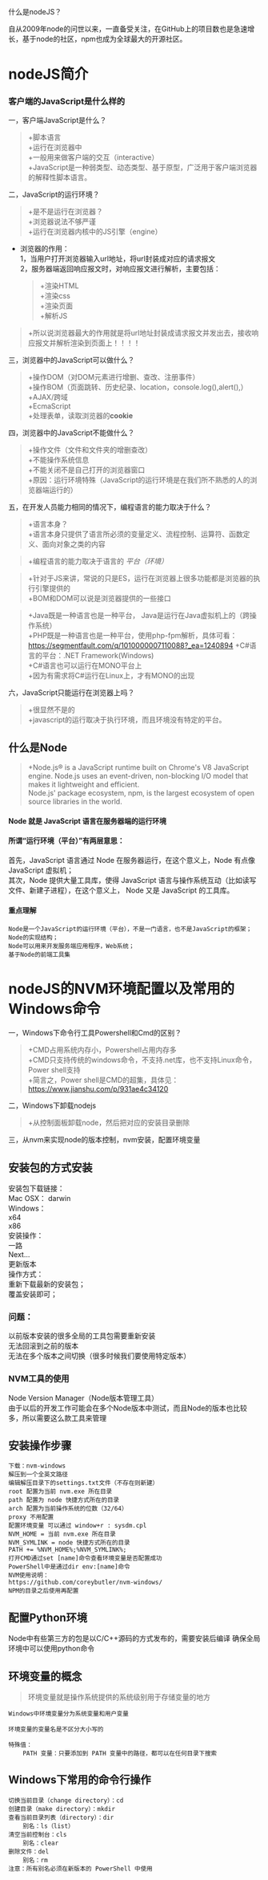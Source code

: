 什么是nodeJS？

自从2009年node的问世以来，一直备受关注，在GitHub上的项目数也是急速增长，基于node的社区，npm也成为全球最大的开源社区。

# nodeJS简介

### 客户端的JavaScript是什么样的  
一，客户端JavaScript是什么？  
>+脚本语言  
>+运行在浏览器中  
>+一般用来做客户端的交互（interactive）  
>+JavaScript是一种弱类型、动态类型、基于原型，广泛用于客户端浏览器的解释性脚本语言。

二，JavaScript的运行环境？  
>+是不是运行在浏览器？  
>+浏览器说法不够严谨  
>+运行在浏览器内核中的JS引擎（engine）

-   浏览器的作用：  
1，当用户打开浏览器输入url地址，将url封装成对应的请求报文  
2，服务器端返回响应报文时，对响应报文进行解析，主要包括：  
    >+渲染HTML  
    >+渲染css  
    >+渲染页面  
    >+解析JS
>+所以说浏览器最大的作用就是将url地址封装成请求报文并发出去，接收响应报文并解析渲染到页面上！！！！

 三，浏览器中的JavaScript可以做什么？  
 >+操作DOM（对DOM元素进行增删、查改、注册事件）  
 >+操作BOM（页面跳转、历史纪录、location，console.log(),alert(),）  
 >+AJAX/跨域  
 >+EcmaScript  
 >+处理表单，读取浏览器的**cookie**

 四，浏览器中的JavaScript不能做什么？  
 >+操作文件（文件和文件夹的增删查改）  
 >+不能操作系统信息  
 >+不能关闭不是自己打开的浏览器窗口  
 >+原因：运行环境特殊（JavaScript的运行环境是在我们所不熟悉的人的浏览器端运行的）

五，在开发人员能力相同的情况下，编程语言的能力取决于什么？  
>+语言本身？  
>+语言本身只提供了语言所必须的变量定义、流程控制、运算符、函数定义、面向对象之类的内容
     
>+编程语言的能力取决于语言的   *平台（环境）*
    
      
>+针对于JS来讲，常说的只是ES，运行在浏览器上很多功能都是浏览器的执行引擎提供的  
>+BOM和DOM可以说是浏览器提供的一些接口
    
>+Java既是一种语言也是一种平台，  Java是运行在Java虚拟机上的（跨操作系统）  
>+PHP既是一种语言也是一种平台，使用php-fpm解析，具体可看：https://segmentfault.com/q/1010000007110088?_ea=1240894
>+C#语言的平台：.NET Framework(Windows)  
>+C#语言也可以运行在MONO平台上  
>+因为有需求将C#运行在Linux上，才有MONO的出现
    
六，JavaScript只能运行在浏览器上吗？  
>+很显然不是的  
>+javascript的运行取决于执行环境，而且环境没有特定的平台。  

## 什么是Node  
>+Node.js® is a JavaScript runtime built on Chrome's V8 JavaScript engine. Node.js uses an event-driven, non-blocking I/O model that makes it lightweight and efficient.   
Node.js' package ecosystem, npm, is the largest ecosystem of open source libraries in the world.  
    
#### Node 就是 JavaScript 语言在服务器端的运行环境
#### 所谓“运行环境（平台）”有两层意思：  
首先，JavaScript 语言通过 Node 在服务器运行，在这个意义上，Node 有点像 JavaScript 虚拟机；  
其次，Node 提供大量工具库，使得 JavaScript 语言与操作系统互动（比如读写文件、新建子进程），在这个意义上， Node 又是 JavaScript 的工具库。  
#### 重点理解
    Node是一个JavaScript的运行环境（平台），不是一门语言，也不是JavaScript的框架；  
    Node的实现结构；
    Node可以用来开发服务端应用程序，Web系统；
    基于Node的前端工具集

# nodeJS的NVM环境配置以及常用的Windows命令  

一，Windows下命令行工具Powershell和Cmd的区别？  
>+CMD占用系统内存小，Powershell占用内存多  
>+CMD只支持传统的windows命令，不支持.net库，也不支持Linux命令，Power shell支持  
>+简言之，Power shell是CMD的超集，具体见：https://www.jianshu.com/p/931ae4c34120  

二，Windows下卸载nodejs  
>+从控制面板卸载node，然后把对应的安装目录删除  

三，从nvm来实现node的版本控制，nvm安装，配置环境变量  
## 安装包的方式安装  
安装包下载链接：  
    Mac OSX： darwin  
    Windows：  
        x64  
        x86  
    安装操作：  
        一路  
        Next...  
        更新版本  
    操作方式：  
        重新下载最新的安装包；  
        覆盖安装即可；  
### 问题：  
以前版本安装的很多全局的工具包需要重新安装  
无法回滚到之前的版本  
无法在多个版本之间切换（很多时候我们要使用特定版本）  
### NVM工具的使用  
Node Version Manager（Node版本管理工具）  
由于以后的开发工作可能会在多个Node版本中测试，而且Node的版本也比较多，所以需要这么款工具来管理  
## 安装操作步骤  
    下载：nvm-windows  
    解压到一个全英文路径  
    编辑解压目录下的settings.txt文件（不存在则新建）  
    root 配置为当前 nvm.exe 所在目录  
    path 配置为 node 快捷方式所在的目录  
    arch 配置为当前操作系统的位数（32/64）  
    proxy 不用配置  
    配置环境变量 可以通过 window+r : sysdm.cpl  
    NVM_HOME = 当前 nvm.exe 所在目录  
    NVM_SYMLINK = node 快捷方式所在的目录  
    PATH += %NVM_HOME%;%NVM_SYMLINK%;  
    打开CMD通过set [name]命令查看环境变量是否配置成功  
    PowerShell中是通过dir env:[name]命令  
    NVM使用说明：  
    https://github.com/coreybutler/nvm-windows/  
    NPM的目录之后使用再配置
## 配置Python环境  
Node中有些第三方的包是以C/C++源码的方式发布的，需要安装后编译 确保全局环境中可以使用python命令  

## 环境变量的概念  
>环境变量就是操作系统提供的系统级别用于存储变量的地方  
    
    Windows中环境变量分为系统变量和用户变量 
    
    环境变量的变量名是不区分大小写的
    
    特殊值：
        PATH 变量：只要添加到 PATH 变量中的路径，都可以在任何目录下搜索
## Windows下常用的命令行操作
    切换当前目录（change directory）：cd
    创建目录（make directory）：mkdir
    查看当前目录列表（directory）：dir
        别名：ls（list）
    清空当前控制台：cls
        别名：clear
    删除文件：del
        别名：rm
    注意：所有别名必须在新版本的 PowerShell 中使用

